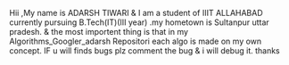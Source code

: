 Hii ,My name is ADARSH TIWARI & I am a student of IIIT ALLAHABAD currently pursuing B.Tech(IT)(III year) .my hometown is Sultanpur uttar pradesh. & the most importent thing is that in my Algorithms_Googler_adarsh Repositori each algo is made on my own concept.
IF u will finds bugs plz comment the bug & i will debug it.
thanks
